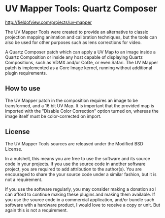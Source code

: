 UV Mapper Tools: Quartz Composer
================================
http://fieldofview.com/projects/uv-mapper

The UV Mapper Tools were created to provide an alternative to classic projection mapping animation and calibration techniques, but the tools can also be used for other purposes such as lens corrections for video. 

A Quartz Composer patch which can apply a UV Map to an image inside a Quartz Composition or inside any host capable of displaying Quartz Compositions, such as VDMX and/or CoGe, or even Safari. The UV Mapper patch is implemented as a Core Image kernel, running without additional plugin requirements.

How to use
----------
The UV Mapper patch in the composition requires an image to be transformed, and a 16 bit UV Map. It is important that the provided map is imported with the "Disable Color Correction" option turned on, whereas the image itself must be color-corrected on import. 

License
-------
The UV Mapper Tools sources are released under the Modified BSD License.

In a nutshell, this means you are free to use the software and its source code in your projects. If you use the source code in another software project, you are required to add attribution to the author(s). You are encouraged to share the your source code under a similar fashion, but it is not a requirement.

If you use the software regularly, you may consider making a donation so I can afford to continue making these plugins and making them available. If you use the source code in a commercial application, and/or bundle such software with a hardware product, I would love to receive a copy or unit. But again this is not a requirement.